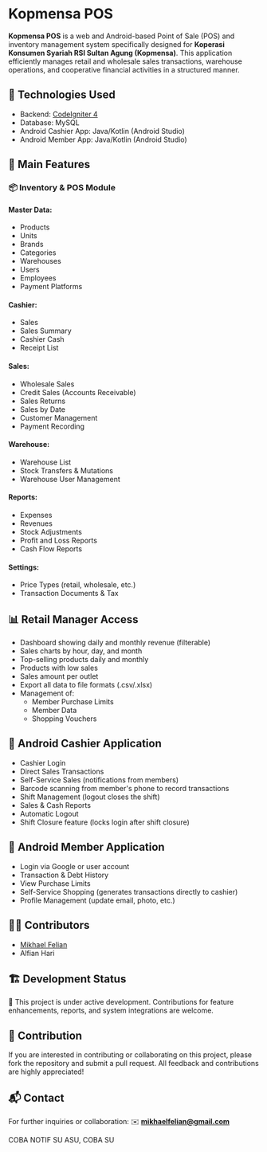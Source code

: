 # Kopmensa POS

**Kopmensa POS** is a web and Android-based Point of Sale (POS) and inventory management system specifically designed for **Koperasi Konsumen Syariah RSI Sultan Agung (Kopmensa)**. This application efficiently manages retail and wholesale sales transactions, warehouse operations, and cooperative financial activities in a structured manner.

## 🔧 Technologies Used
* Backend: [CodeIgniter 4](https://codeigniter.com/)
* Database: MySQL
* Android Cashier App: Java/Kotlin (Android Studio)
* Android Member App: Java/Kotlin (Android Studio)

## 🧩 Main Features

### 📦 Inventory & POS Module

#### Master Data:
* Products
* Units
* Brands
* Categories
* Warehouses
* Users
* Employees
* Payment Platforms

#### Cashier:
* Sales
* Sales Summary
* Cashier Cash
* Receipt List

#### Sales:
* Wholesale Sales
* Credit Sales (Accounts Receivable)
* Sales Returns
* Sales by Date
* Customer Management
* Payment Recording

#### Warehouse:
* Warehouse List
* Stock Transfers & Mutations
* Warehouse User Management

#### Reports:
* Expenses
* Revenues
* Stock Adjustments
* Profit and Loss Reports
* Cash Flow Reports

#### Settings:
* Price Types (retail, wholesale, etc.)
* Transaction Documents & Tax

## 📊 Retail Manager Access
* Dashboard showing daily and monthly revenue (filterable)
* Sales charts by hour, day, and month
* Top-selling products daily and monthly
* Products with low sales
* Sales amount per outlet
* Export all data to file formats (.csv/.xlsx)
* Management of:
  - Member Purchase Limits
  - Member Data
  - Shopping Vouchers

## 📱 Android Cashier Application
* Cashier Login
* Direct Sales Transactions
* Self-Service Sales (notifications from members)
* Barcode scanning from member's phone to record transactions
* Shift Management (logout closes the shift)
* Sales & Cash Reports
* Automatic Logout
* Shift Closure feature (locks login after shift closure)

## 👤 Android Member Application
* Login via Google or user account
* Transaction & Debt History
* View Purchase Limits
* Self-Service Shopping (generates transactions directly to cashier)
* Profile Management (update email, photo, etc.)

## 🧑‍💻 Contributors
* [Mikhael Felian](https://github.com/mikhaelfelian)
* Alfian Hari

## 🏗️ Development Status
🚧 This project is under active development. Contributions for feature enhancements, reports, and system integrations are welcome.

## 🤝 Contribution
If you are interested in contributing or collaborating on this project, please fork the repository and submit a pull request. All feedback and contributions are highly appreciated!

## 📬 Contact
For further inquiries or collaboration:
✉️ **[mikhaelfelian@gmail.com](mailto:mikhaelfelian@gmail.com)**

COBA NOTIF SU ASU, COBA SU